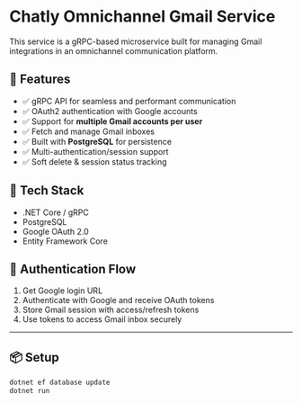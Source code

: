 # Chatly Omnichannel Gmail Service

This service is a gRPC-based microservice built for managing Gmail integrations in an omnichannel communication platform.

## 🚀 Features

- ✅ gRPC API for seamless and performant communication
- ✅ OAuth2 authentication with Google accounts
- ✅ Support for **multiple Gmail accounts per user**
- ✅ Fetch and manage Gmail inboxes
- ✅ Built with **PostgreSQL** for persistence
- ✅ Multi-authentication/session support
- ✅ Soft delete & session status tracking

## 🔧 Tech Stack

- .NET Core / gRPC
- PostgreSQL
- Google OAuth 2.0
- Entity Framework Core

## 🔐 Authentication Flow

1. Get Google login URL
2. Authenticate with Google and receive OAuth tokens
3. Store Gmail session with access/refresh tokens
4. Use tokens to access Gmail inbox securely

---

## 📦 Setup

```bash
dotnet ef database update
dotnet run
